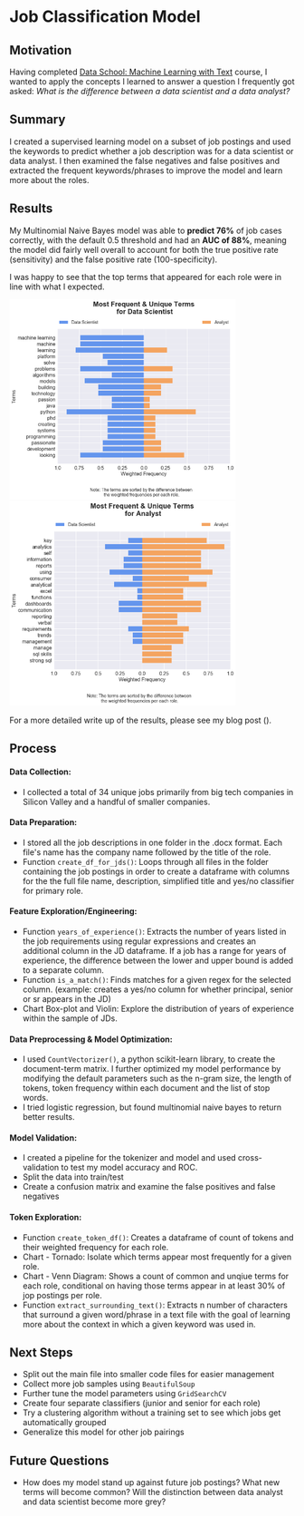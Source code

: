 # Job Classification Model

## Motivation
Having completed [Data School: Machine Learning with Text](https://www.dataschool.io/learn/) course, I wanted to apply the concepts I learned to answer a question I frequently got asked: *What is the difference between a data scientist and a data analyst?*

## Summary
I created a supervised learning model on a subset of job postings and used the keywords to predict whether a job description was for a data scientist or data analyst. I then examined the false negatives and false positives and extracted the frequent keywords/phrases to improve the model and learn more about the roles.

## Results
My Multinomial Naive Bayes model was able to **predict 76%** of job cases correctly, with the default 0.5 threshold and had an **AUC of 88%**, meaning the model did fairly well overall to account for both the true positive rate (sensitivity) and the false positive rate (100-specificity).   

I was happy to see that the top terms that appeared for each role were in line with what I expected.

<img src="https://github.com/pleonova/jd-classifier/blob/master/Images/Torando%20Chart%20-%20Term%20Sensitivity%20for%20Data%20Scientist.png" width="400"> <img src="https://github.com/pleonova/jd-classifier/blob/master/Images/Torando%20Chart%20-%20Term%20Sensitivity%20for%20Analyst.png" width="400">

For a more detailed write up of the results, please see my blog post ().
 
## Process

#### Data Collection: 
- I collected a total of 34 unique jobs primarily from big tech companies in Silicon Valley and a handful of smaller companies.

#### Data Preparation:
- I stored all the job descriptions in one folder in the .docx format. Each file's name has the company name followed by the title of the role.
- Function `create_df_for_jds()`: Loops through all files in the folder containing the job postings in order to create a dataframe with columns for the the full file name, description, simplified title and yes/no classifier for primary role.

#### Feature Exploration/Engineering:
- Function `years_of_experience()`: Extracts the number of years listed in the job requirements using regular expressions and creates an additional column in the JD dataframe. If a job has a range for years of experience, the difference between the lower and upper bound is added to a separate column.
- Function `is_a_match()`: Finds matches for a given regex for the selected column. (example: creates a yes/no column for whether principal, senior or sr appears in the JD)
- Chart Box-plot and Violin: Explore the distribution of years of experience within the sample of JDs.

#### Data Preprocessing & Model Optimization: 
- I used `CountVectorizer()`, a python scikit-learn library, to create the document-term matrix. I further optimized my model performance by modifying the default parameters such as the n-gram size, the length of tokens, token frequency within each document and the list of stop words.
- I tried logistic regression, but found multinomial naive bayes to return better results.

#### Model Validation:
- I created a pipeline for the tokenizer and model and used cross-validation to test my model accuracy and ROC.
- Split the data into train/test
- Create a confusion matrix and examine the false positives and false negatives

#### Token Exploration:
- Function `create_token_df()`: Creates a dataframe of count of tokens and their weighted frequency for each role. 
- Chart - Tornado: Isolate which terms appear most frequently for a given role. 
- Chart - Venn Diagram: Shows a count of common and unqiue terms for each role, conditional on having those terms appear in at least 30% of jop postings per role.
- Function `extract_surrounding_text()`: Extracts n number of characters that surround a given word/phrase in a text file with the goal of learning more about the context in which a given keyword was used in.

## Next Steps
- Split out the main file into smaller code files for easier management
- Collect more job samples using `BeautifulSoup`
- Further tune the model parameters using `GridSearchCV`
- Create four separate classifiers (junior and senior for each role)
- Try a clustering algorithm without a training set to see which jobs get automatically grouped
- Generalize this model for other job pairings

## Future Questions
- How does my model stand up against future job postings? What new terms will become common? Will the distinction between data analyst and data scientist become more grey?

